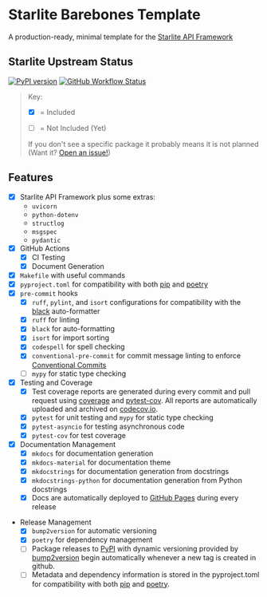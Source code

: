 # Starlite Barebones Template
A production-ready, minimal template for the [Starlite API Framework](https://github.com/starlite-api/starlite)

## Starlite Upstream Status
[![PyPI version](https://badge.fury.io/py/starlite.svg)](https://badge.fury.io/py/starlite)
[![GitHub Workflow Status](https://img.shields.io/github/actions/workflow/status/starlite-api/starlite/publish.yaml)](https://img.shields.io/github/actions/workflow/status/starlite-api/starlite/publish.yaml)



> Key:
>
> - [x] = Included
>
> - [ ] = Not Included (Yet)
>
> If you don't see a specific package it probably means it is not planned (Want it? [Open an issue!](https://github.com/JacobCoffee/starlite-barebones-template/issues/new/choose))


## Features

- [x] Starlite API Framework plus some extras:
    * `uvicorn`
    * `python-dotenv`
    * `structlog`
    * `msgspec`
    * `pydantic`
- [x] GitHub Actions
    - [x] CI Testing
    - [x] Document Generation
- [x] `Makefile` with useful commands
- [x] `pyproject.toml` for compatibility with both [pip](https://pip.pypa.io/en/stable/) and [poetry](https://python-poetry.org/docs/)
- [x] `pre-commit` hooks
    - [x] `ruff`, `pylint`, and `isort` configurations for compatibility with the [black](https://black.readthedocs.io/en/stable/) auto-formatter
    - [x] `ruff` for linting
    - [x] `black` for auto-formatting
    - [x] `isort` for import sorting
    - [x] `codespell` for spell checking
    - [x] `conventional-pre-commit` for commit message linting to enforce [Conventional Commits](https://www.conventionalcommits.org/en/v1.0.0/)
    - [ ] `mypy` for static type checking
- [x] Testing and Coverage
    - [x] Test coverage reports are generated during every commit and pull request using [coverage](https://coverage.readthedocs.io/en/6.4.1/) and [pytest-cov](https://pytest-cov.readthedocs.io/en/latest/). All reports are automatically uploaded and archived on [codecov.io](https://about.codecov.io/).
    - [x] `pytest` for unit testing and `mypy` for static type checking
    - [x] `pytest-asyncio` for testing asynchronous code
    - [x] `pytest-cov` for test coverage
- [x] Documentation Management
    - [x] `mkdocs` for documentation generation
    - [x] `mkdocs-material` for documentation theme
    - [x] `mkdocstrings` for documentation generation from docstrings
    - [x] `mkdocstrings-python` for documentation generation from Python docstrings
    - [x] Docs are automatically deployed to [GitHub Pages](https://docs.github.com/en/pages) during every release
- Release Management
    - [x] `bump2version` for automatic versioning
    - [x] `poetry` for dependency management
    - [ ] Package releases to [PyPI](https://pypi.org/) with dynamic versioning provided by [bump2version](https://github.com/c4urself/bump2version) begin automatically whenever a new tag is created in github.
    - [ ] Metadata and dependency information is stored in the pyproject.toml for compatibility with both [pip](https://pip.pypa.io/en/stable/) and [poetry](https://python-poetry.org/docs/).
